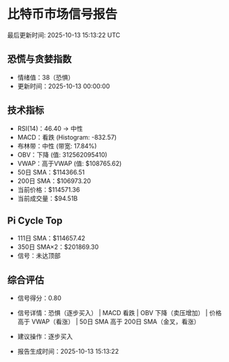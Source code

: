 # 比特币市场信号报告

最后更新时间: 2025-10-13 15:13:22 UTC

## 恐慌与贪婪指数
- 情绪值：38（恐惧）
- 更新时间：2025-10-13 00:00:00

## 技术指标
- RSI(14)：46.40 → 中性
- MACD：看跌 (Histogram: -832.57)
- 布林带：中性 (带宽: 17.84%)
- OBV：下降 (值: 312562095410)
- VWAP：高于VWAP (值: $108765.62)
- 50日 SMA：$114366.51
- 200日 SMA：$106973.20
- 当前价格：$114571.36
- 当前成交量：$94.51B

## Pi Cycle Top
- 111日 SMA：$114657.42
- 350日 SMA×2：$201869.30
- 信号：未达顶部

## 综合评估
- 信号得分：0.80
- 信号详情：恐惧（逐步买入） | MACD 看跌 | OBV 下降（卖压增加） | 价格高于 VWAP（看涨） | 50日 SMA 高于 200日 SMA（金叉，看涨）
- 建议操作：逐步买入

- 报告生成时间：2025-10-13 15:13:22